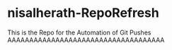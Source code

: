 # nisalherath-RepoRefresh
This is the Repo for the Automation of Git Pushes
AAAAAAAAAAAAAAAAAAAAAAAAAAAAAAAAAAAA